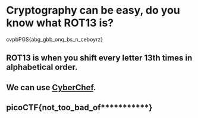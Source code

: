 # Cryptography can be easy, do you know what ROT13 is?

cvpbPGS{abg_gbb_onq_bs_n_ceboyrz}

## ROT13 is when you shift every letter 13th times in alphabetical order.
## We can use [CyberChef](https://gchq.github.io/CyberChef/).

## picoCTF{not_too_bad_of***********}
